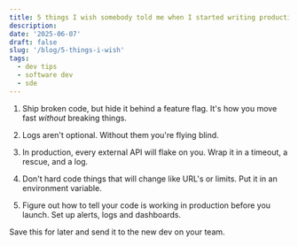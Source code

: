 ```yaml
---
title: 5 things I wish somebody told me when I started writing production code
description:
date: '2025-06-07'
draft: false
slug: '/blog/5-things-i-wish'
tags:
  - dev tips
  - software dev
  - sde
---
```


1) Ship broken code, but hide it behind a feature flag. It's how you move fast *without* breaking things.

2) Logs aren't optional. Without them you're flying blind.

3) In production, every external API will flake on you. Wrap it in a timeout, a rescue, and a log.

4) Don't hard code things that will change like URL's or limits. Put it in an environment variable.

5) Figure out how to tell your code is working in production before you launch. Set up alerts, logs and dashboards.

Save this for later and send it to the new dev on your team.